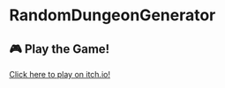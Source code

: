 # RandomDungeonGenerator
 
## 🎮 Play the Game!
[Click here to play on itch.io!](https://dotagood.itch.io/randomdungeongenerator)
